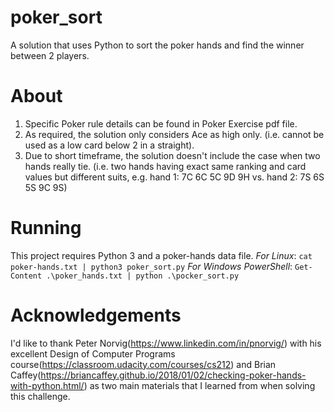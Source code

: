 # poker_sort
A solution that uses Python to sort the poker hands and find the winner between 2 players.

# About
1. Specific Poker rule details can be found in Poker Exercise pdf file.
2. As required, the solution only considers Ace as high only. (i.e. cannot be used as a low card below 2 in a straight).  
3. Due to short timeframe, the solution doesn't include the case when two hands really tie. (i.e. two hands having exact same ranking and card values but different suits, e.g. hand 1: 7C 6C 5C 9D 9H vs. hand 2: 7S 6S 5S 9C 9S)

# Running
This project requires Python 3 and a poker-hands data file.
*For Linux*: `cat poker-hands.txt | python3 poker_sort.py`
*For Windows PowerShell*: `Get-Content .\poker_hands.txt | python .\pocker_sort.py`

# Acknowledgements
I'd like to thank Peter Norvig(https://www.linkedin.com/in/pnorvig/) with his excellent Design of Computer Programs course(https://classroom.udacity.com/courses/cs212) and Brian Caffey(https://briancaffey.github.io/2018/01/02/checking-poker-hands-with-python.html/) as two main materials that I learned from when solving this challenge.  

